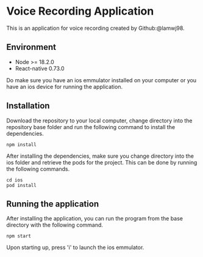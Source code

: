 # Voice Recording Application

This is an application for voice recording created by Github:@lamwj98.

## Environment

- Node >= 18.2.0
- React-native 0.73.0

Do make sure you have an ios emmulator installed on your computer or you have an ios device for running the application.

## Installation

Download the repository to your local computer, change directory into the repository base folder and run the following command to install the dependencies.
```
npm install 
```
After installing the dependencies, make sure you change directory into the ios folder and retrieve the pods for the project. This can be done by running the following commands.
```
cd ios
pod install
```

## Running the application

After installing the application, you can run the program from the base directory with the following command.
```
npm start
```
Upon starting up, press 'i' to launch the ios emmulator.

